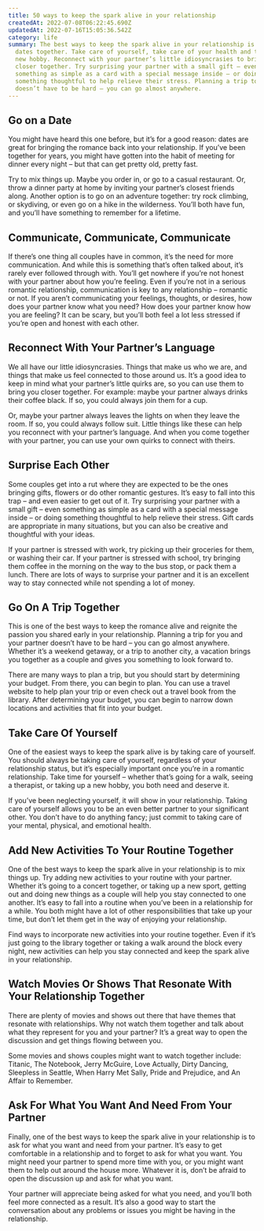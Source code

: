 ```yaml
---
title: 50 ways to keep the spark alive in your relationship
createdAt: 2022-07-08T06:22:45.690Z
updatedAt: 2022-07-16T15:05:36.542Z
category: life
summary: The best ways to keep the spark alive in your relationship is to go on
  dates together. Take care of yourself, take care of your health and take up a
  new hobby. Reconnect with your partner’s little idiosyncrasies to bring you
  closer together. Try surprising your partner with a small gift – even
  something as simple as a card with a special message inside – or doing
  something thoughtful to help relieve their stress. Planning a trip together
  doesn’t have to be hard – you can go almost anywhere.
---
```


## Go on a Date

You might have heard this one before, but it’s for a good reason: dates are great for bringing the romance back into your relationship. If you’ve been together for years, you might have gotten into the habit of meeting for dinner every night – but that can get pretty old, pretty fast.

Try to mix things up. Maybe you order in, or go to a casual restaurant. Or, throw a dinner party at home by inviting your partner’s closest friends along. Another option is to go on an adventure together: try rock climbing, or skydiving, or even go on a hike in the wilderness. You’ll both have fun, and you’ll have something to remember for a lifetime.

## Communicate, Communicate, Communicate

If there’s one thing all couples have in common, it’s the need for more communication. And while this is something that’s often talked about, it’s rarely ever followed through with. You’ll get nowhere if you’re not honest with your partner about how you’re feeling. Even if you’re not in a serious romantic relationship, communication is key to any relationship – romantic or not. If you aren’t communicating your feelings, thoughts, or desires, how does your partner know what you need? How does your partner know how you are feeling? It can be scary, but you’ll both feel a lot less stressed if you’re open and honest with each other.

## Reconnect With Your Partner’s Language

We all have our little idiosyncrasies. Things that make us who we are, and things that make us feel connected to those around us. It’s a good idea to keep in mind what your partner’s little quirks are, so you can use them to bring you closer together. For example: maybe your partner always drinks their coffee black. If so, you could always join them for a cup.

Or, maybe your partner always leaves the lights on when they leave the room. If so, you could always follow suit. Little things like these can help you reconnect with your partner’s language. And when you come together with your partner, you can use your own quirks to connect with theirs.

## Surprise Each Other

Some couples get into a rut where they are expected to be the ones bringing gifts, flowers or do other romantic gestures. It’s easy to fall into this trap – and even easier to get out of it. Try surprising your partner with a small gift – even something as simple as a card with a special message inside – or doing something thoughtful to help relieve their stress. Gift cards are appropriate in many situations, but you can also be creative and thoughtful with your ideas.

If your partner is stressed with work, try picking up their groceries for them, or washing their car. If your partner is stressed with school, try bringing them coffee in the morning on the way to the bus stop, or pack them a lunch. There are lots of ways to surprise your partner and it is an excellent way to stay connected while not spending a lot of money.

## Go On A Trip Together

This is one of the best ways to keep the romance alive and reignite the passion you shared early in your relationship. Planning a trip for you and your partner doesn’t have to be hard – you can go almost anywhere. Whether it’s a weekend getaway, or a trip to another city, a vacation brings you together as a couple and gives you something to look forward to.

There are many ways to plan a trip, but you should start by determining your budget. From there, you can begin to plan. You can use a travel website to help plan your trip or even check out a travel book from the library. After determining your budget, you can begin to narrow down locations and activities that fit into your budget.

## Take Care Of Yourself

One of the easiest ways to keep the spark alive is by taking care of yourself. You should always be taking care of yourself, regardless of your relationship status, but it’s especially important once you’re in a romantic relationship. Take time for yourself – whether that’s going for a walk, seeing a therapist, or taking up a new hobby, you both need and deserve it.

If you’ve been neglecting yourself, it will show in your relationship. Taking care of yourself allows you to be an even better partner to your significant other. You don’t have to do anything fancy; just commit to taking care of your mental, physical, and emotional health.

## Add New Activities To Your Routine Together

One of the best ways to keep the spark alive in your relationship is to mix things up. Try adding new activities to your routine with your partner. Whether it’s going to a concert together, or taking up a new sport, getting out and doing new things as a couple will help you stay connected to one another. It’s easy to fall into a routine when you’ve been in a relationship for a while. You both might have a lot of other responsibilities that take up your time, but don’t let them get in the way of enjoying your relationship.

Find ways to incorporate new activities into your routine together. Even if it’s just going to the library together or taking a walk around the block every night, new activities can help you stay connected and keep the spark alive in your relationship.

## Watch Movies Or Shows That Resonate With Your Relationship Together

There are plenty of movies and shows out there that have themes that resonate with relationships. Why not watch them together and talk about what they represent for you and your partner? It’s a great way to open the discussion and get things flowing between you.

Some movies and shows couples might want to watch together include: Titanic, The Notebook, Jerry McGuire, Love Actually, Dirty Dancing, Sleepless in Seattle, When Harry Met Sally, Pride and Prejudice, and An Affair to Remember.

## Ask For What You Want And Need From Your Partner

Finally, one of the best ways to keep the spark alive in your relationship is to ask for what you want and need from your partner. It’s easy to get comfortable in a relationship and to forget to ask for what you want. You might need your partner to spend more time with you, or you might want them to help out around the house more. Whatever it is, don’t be afraid to open the discussion up and ask for what you want.

Your partner will appreciate being asked for what you need, and you’ll both feel more connected as a result. It’s also a good way to start the conversation about any problems or issues you might be having in the relationship.
